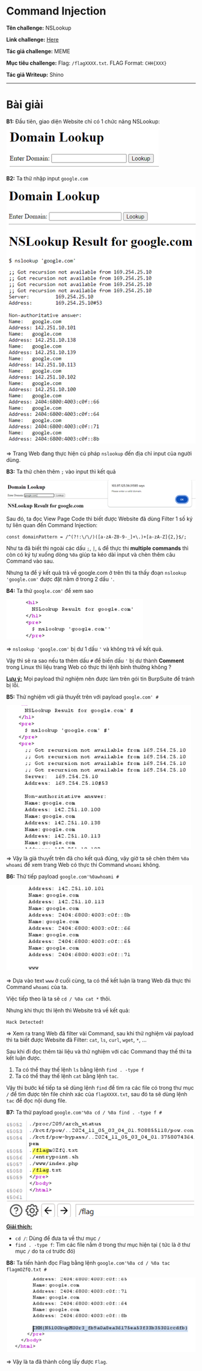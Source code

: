 # Command Injection

**Tên challenge:** NSLookup

**Link challenge:** [Here](https://battle.cookiearena.org/challenges/web/nslookup)

**Tác giả challenge:** MEME

**Mục tiêu challenge:** Flag: `/flagXXXX.txt`. FLAG Format: `CHH{XXX}`

**Tác giả Writeup:** Shino

---

# Bài giải

**B1:** Đầu tiên, giao diện Website chỉ có 1 chức năng NSLookup:

![alt text](./images/image.png)

**B2:** Ta thử nhập input `google.com`

![alt text](./images/image-1.png)

=> Trang Web đang thực hiện cú pháp `nslookup` đến địa chỉ input của người dùng.

**B3:** Ta thử chèn thêm `;` vào input thì kết quả

![alt text](./images/image-2.png)

Sau đó, ta đọc View Page Code thì biết được Website đã dùng Filter 1 số ký tự liên quan đến Command Injection:
```
const domainPattern = /^(?!:\/\/)([a-zA-Z0-9-_]+\.)+[a-zA-Z]{2,}$/;
```
Như ta đã biết thì ngoài các dấu `;`, `|`, `&` để thực thi **multiple commands** thì còn có ký tự xuống dòng `%0a` giúp ta kéo dài input và chèn thêm câu Command vào sau.

Nhưng ta để ý kết quả trả về google.com ở trên thì ta thấy đoạn `nslookup 'google.com'` được đặt nằm ở trong 2 dấu `'`.

**B4:** Ta thử `google.com'` để xem sao

![alt text](./images/image-3.png)

=> `nslookup 'google.com'` bị dư 1 dấu `'` và không trả về kết quả.

Vậy thì sẽ ra sao nếu ta thêm dấu `#` để biến dấu `'` bị dư thành **Comment** trong Linux thì liệu trang Web có thực thi lệnh bình thường không ?

<u>**Lưu ý:**</u> Mọi payload thử nghiệm nên được làm trên gói tin BurpSuite để tránh bị lỗi.

**B5:** Thử nghiệm với giả thuyết trên với payload `google.com' #`

![alt text](./images/image-4.png)

=> Vậy là giả thuyết trên đã cho kết quả đúng, vậy giờ ta sẽ chèn thêm `%0a whoami` để xem trang Web có thực thi Command `whoami` không.

**B6:** Thử tiếp payload `google.com'%0awhoami #`

![alt text](./images/image-5.png)

=> Dựa vào text `www` ở cuối cùng, ta có thể kết luận là trang Web đã thực thi Command `whoami` của ta.

Việc tiếp theo là ta sẽ `cd / %0a cat *` thôi.

Nhưng khi thực thi lệnh thì Website trả về kết quả:
```
Hack Detected!
```
=> Xem ra trang Web đã filter vài Command, sau khi thử nghiệm vài payload thì ta biết được Website đã Filter: `cat`, `ls`, `curl`, `wget`, `*`, ...

Sau khi đi đọc thêm tài liệu và thử nghiệm với các Command thay thế thì ta kết luận được.
1. Ta có thể thay thế lệnh `ls` bằng lệnh `find . -type f`
2. Ta có thể thay thế lệnh `cat` bằng lệnh `tac`.

Vậy thì bước kế tiếp ta sẽ dùng lệnh `find` để tìm ra các file có trong thư mục `/` để tìm được tên file chính xác của `flagXXXX.txt`, sau đó ta sẽ dùng lệnh `tac` để đọc nội dung file.

**B7:** Ta thử payload `google.com'%0a cd / %0a find . -type f #`

![alt text](./images/image-6.png)

<u>**Giải thích:**</u>
* `cd /`: Dùng để đưa ta về thư mục `/`
* `find . -type f`: Tìm các file nằm ở trong thư mục hiện tại ( tức là ở thư mục `/` do ta `cd` trước đó)

**B8:** Ta tiến hành đọc Flag bằng lệnh `google.com'%0a cd / %0a tac flagmOZfQ.txt #`

![alt text](./images/image-8.png)

=> Vậy là ta đã thành công lấy được `Flag`.
